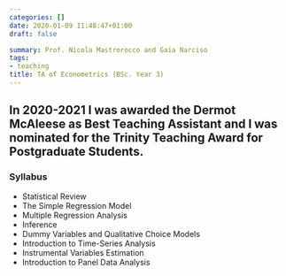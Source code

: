 ```yaml
---
categories: []
date: 2020-01-09 11:48:47+01:00
draft: false

summary: Prof. Nicola Mastrorocco and Gaia Narciso
tags:
- teaching
title: TA of Econometrics (BSc. Year 3)
---
```

## In 2020-2021 I was awarded the Dermot McAleese as Best Teaching Assistant and I was nominated for the Trinity Teaching Award for Postgraduate Students.

 


### Syllabus 
- Statistical Review
- The Simple Regression Model
- Multiple Regression Analysis
- Inference
- Dummy Variables and Qualitative Choice Models
- Introduction to Time-Series Analysis
- Instrumental Variables Estimation
- Introduction to Panel Data Analysis

